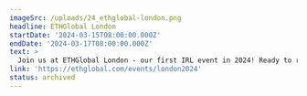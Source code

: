 ```yaml
---
imageSrc: /uploads/24_ethglobal-london.png
headline: ETHGlobal London
startDate: '2024-03-15T08:00:00.000Z'
endDate: '2024-03-17T08:00:00.000Z'
text: >
  Join us at ETHGlobal London - our first IRL event in 2024! Ready to revolutionize the future?
link: 'https://ethglobal.com/events/london2024'
status: archived
---
```

